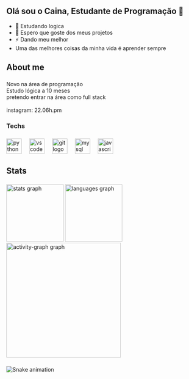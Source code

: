 ## Olá sou o Caina, Estudante de Programação 👋

- 🔭 Estudando logica
- 🌱 Espero que goste dos meus projetos
- ⚡ Dando meu melhor
- Uma das melhores coisas da minha vida é aprender sempre

<h2 align="left">About me</h2>

###

<p align="left">Novo na área de programação<br>Estudo lógica a 10 meses<br>pretendo entrar na área como full stack <br><br>instagram: 22.06h.pm</p>

###

<h3 align="left">Techs</h3>

###

<div align="left">
  <img src="https://cdn.jsdelivr.net/gh/devicons/devicon/icons/python/python-original-wordmark.svg" height="40" alt="python logo"  />
  <img width="12" />
  <img src="https://cdn.jsdelivr.net/gh/devicons/devicon/icons/vscode/vscode-original.svg" height="40" alt="vscode logo"  />
  <img width="12" />
  <img src="https://cdn.jsdelivr.net/gh/devicons/devicon/icons/git/git-original.svg" height="40" alt="git logo"  />
  <img width="12" />
  <img src="https://cdn.jsdelivr.net/gh/devicons/devicon/icons/mysql/mysql-original.svg" height="40" alt="mysql logo"  />
  <img width="12" />
  <img src="https://cdn.jsdelivr.net/gh/devicons/devicon/icons/javascript/javascript-original.svg" height="40" alt="javascript logo"  />
</div>

###

<h2 align="left">Stats</h2>

###

<div align="left">
  <img src="https://github-readme-stats.vercel.app/api?username=caina150909&hide_title=false&hide_rank=false&show_icons=true&include_all_commits=true&count_private=true&disable_animations=false&theme=github_dark&locale=en&hide_border=false&order=1" height="150" alt="stats graph"  />
  <img src="https://github-readme-stats.vercel.app/api/top-langs?username=caina150909&locale=en&hide_title=false&layout=compact&card_width=320&langs_count=5&theme=city_lights&hide_border=false&order=2" height="150" alt="languages graph"  />
  <img src="https://github-readme-activity-graph.vercel.app/graph?username=caina150909&radius=16&theme=arctic&area=true&order=5&hide_border=false" height="300" alt="activity-graph graph"  />
</div>

###

<img src="https://raw.githubusercontent.com/caina150909/caina150909/output/snake.svg" alt="Snake animation" />

###

